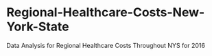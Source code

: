 # Regional-Healthcare-Costs-New-York-State
Data Analysis for Regional Healthcare Costs Throughout NYS for 2016
